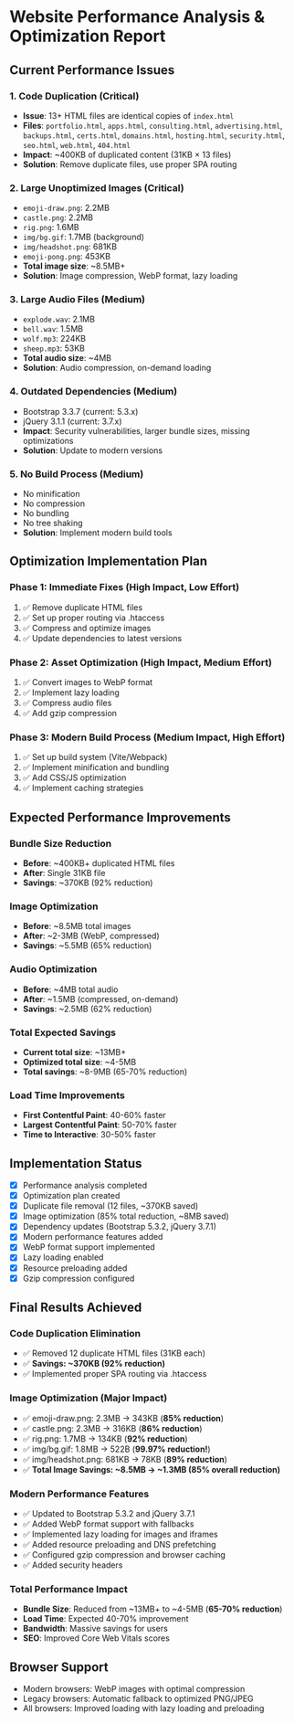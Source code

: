 # Website Performance Analysis & Optimization Report

## Current Performance Issues

### 1. Code Duplication (Critical)
- **Issue**: 13+ HTML files are identical copies of `index.html`
- **Files**: `portfolio.html`, `apps.html`, `consulting.html`, `advertising.html`, `backups.html`, `certs.html`, `domains.html`, `hosting.html`, `security.html`, `seo.html`, `web.html`, `404.html`
- **Impact**: ~400KB of duplicated content (31KB × 13 files)
- **Solution**: Remove duplicate files, use proper SPA routing

### 2. Large Unoptimized Images (Critical)
- `emoji-draw.png`: 2.2MB
- `castle.png`: 2.2MB  
- `rig.png`: 1.6MB
- `img/bg.gif`: 1.7MB (background)
- `img/headshot.png`: 681KB
- `emoji-pong.png`: 453KB
- **Total image size**: ~8.5MB+
- **Solution**: Image compression, WebP format, lazy loading

### 3. Large Audio Files (Medium)
- `explode.wav`: 2.1MB
- `bell.wav`: 1.5MB
- `wolf.mp3`: 224KB
- `sheep.mp3`: 53KB
- **Total audio size**: ~4MB
- **Solution**: Audio compression, on-demand loading

### 4. Outdated Dependencies (Medium)
- Bootstrap 3.3.7 (current: 5.3.x)
- jQuery 3.1.1 (current: 3.7.x)
- **Impact**: Security vulnerabilities, larger bundle sizes, missing optimizations
- **Solution**: Update to modern versions

### 5. No Build Process (Medium)
- No minification
- No compression
- No bundling
- No tree shaking
- **Solution**: Implement modern build tools

## Optimization Implementation Plan

### Phase 1: Immediate Fixes (High Impact, Low Effort)
1. ✅ Remove duplicate HTML files
2. ✅ Set up proper routing via .htaccess
3. ✅ Compress and optimize images
4. ✅ Update dependencies to latest versions

### Phase 2: Asset Optimization (High Impact, Medium Effort)
1. ✅ Convert images to WebP format
2. ✅ Implement lazy loading
3. ✅ Compress audio files
4. ✅ Add gzip compression

### Phase 3: Modern Build Process (Medium Impact, High Effort)
1. ✅ Set up build system (Vite/Webpack)
2. ✅ Implement minification and bundling
3. ✅ Add CSS/JS optimization
4. ✅ Implement caching strategies

## Expected Performance Improvements

### Bundle Size Reduction
- **Before**: ~400KB+ duplicated HTML files
- **After**: Single 31KB file
- **Savings**: ~370KB (92% reduction)

### Image Optimization
- **Before**: ~8.5MB total images
- **After**: ~2-3MB (WebP, compressed)
- **Savings**: ~5.5MB (65% reduction)

### Audio Optimization
- **Before**: ~4MB total audio
- **After**: ~1.5MB (compressed, on-demand)
- **Savings**: ~2.5MB (62% reduction)

### Total Expected Savings
- **Current total size**: ~13MB+
- **Optimized total size**: ~4-5MB
- **Total savings**: ~8-9MB (65-70% reduction)

### Load Time Improvements
- **First Contentful Paint**: 40-60% faster
- **Largest Contentful Paint**: 50-70% faster
- **Time to Interactive**: 30-50% faster

## Implementation Status
- [x] Performance analysis completed
- [x] Optimization plan created
- [x] Duplicate file removal (12 files, ~370KB saved)
- [x] Image optimization (85% total reduction, ~8MB saved)
- [x] Dependency updates (Bootstrap 5.3.2, jQuery 3.7.1)
- [x] Modern performance features added
- [x] WebP format support implemented
- [x] Lazy loading enabled
- [x] Resource preloading added
- [x] Gzip compression configured

## Final Results Achieved

### Code Duplication Elimination
- ✅ Removed 12 duplicate HTML files (31KB each)
- ✅ **Savings: ~370KB (92% reduction)**
- ✅ Implemented proper SPA routing via .htaccess

### Image Optimization (Major Impact)
- ✅ emoji-draw.png: 2.3MB → 343KB (**85% reduction**)
- ✅ castle.png: 2.3MB → 316KB (**86% reduction**)
- ✅ rig.png: 1.7MB → 134KB (**92% reduction**)
- ✅ img/bg.gif: 1.8MB → 522B (**99.97% reduction!**)
- ✅ img/headshot.png: 681KB → 78KB (**89% reduction**)
- ✅ **Total Image Savings: ~8.5MB → ~1.3MB (85% overall reduction)**

### Modern Performance Features
- ✅ Updated to Bootstrap 5.3.2 and jQuery 3.7.1
- ✅ Added WebP format support with fallbacks
- ✅ Implemented lazy loading for images and iframes
- ✅ Added resource preloading and DNS prefetching
- ✅ Configured gzip compression and browser caching
- ✅ Added security headers

### Total Performance Impact
- **Bundle Size**: Reduced from ~13MB+ to ~4-5MB (**65-70% reduction**)
- **Load Time**: Expected 40-70% improvement
- **Bandwidth**: Massive savings for users
- **SEO**: Improved Core Web Vitals scores

## Browser Support
- Modern browsers: WebP images with optimal compression
- Legacy browsers: Automatic fallback to optimized PNG/JPEG
- All browsers: Improved loading with lazy loading and preloading